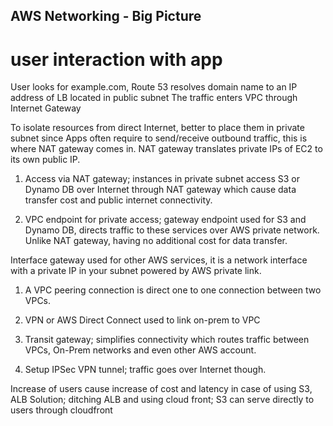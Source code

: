 ## AWS Networking - Big Picture

# user interaction with app
User looks for example.com, 
Route 53 resolves domain name to an IP address of LB located in public subnet
The traffic enters VPC through Internet Gateway


To isolate resources from direct Internet, better to place them in private subnet
since Apps often require to send/receive outbound traffic, this is where NAT gateway
comes in. NAT gateway translates private IPs of EC2 to its own public IP.


1. Access via NAT gateway; instances in private subnet access S3 or Dynamo DB over Internet
through NAT gateway which cause data transfer cost and public internet connectivity.

2. VPC endpoint for private access; gateway endpoint used for S3 and Dynamo DB, directs traffic to
these services over AWS private network. Unlike NAT gateway, having no additional cost for data transfer.

Interface gateway used for other AWS services, 
it is a network interface with a private IP in your subnet powered by AWS private link.

1. A VPC peering connection is direct one to one connection between two VPCs.

2. VPN or AWS Direct Connect used to link on-prem to VPC

3. Transit gateway; simplifies connectivity which routes traffic between VPCs,
On-Prem networks and even other AWS account.

4. Setup IPSec VPN tunnel; traffic goes over Internet though.

Increase of users cause increase of cost and latency in case of using S3, ALB
Solution; ditching ALB and using cloud front; 
S3 can serve directly to users through cloudfront 
